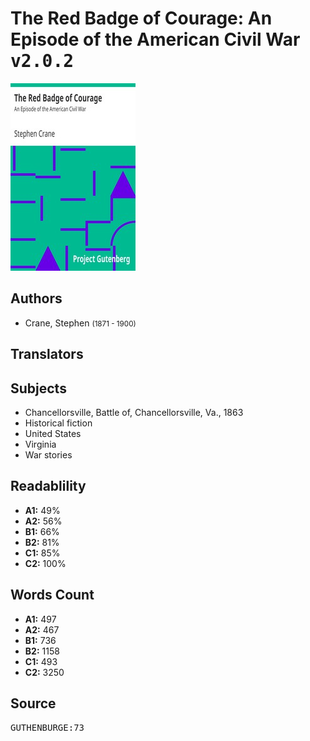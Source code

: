 # The Red Badge of Courage: An Episode of the American Civil War <kbd>v2.0.2</kbd>

![](./cover.medium.jpg "")

## Authors


 - Crane, Stephen <small>(1871 - 1900)</small>

## Translators



## Subjects


 - Chancellorsville, Battle of, Chancellorsville, Va., 1863
 - Historical fiction
 - United States
 - Virginia
 - War stories

## Readablility


 - **A1:** 49%
 - **A2:** 56%
 - **B1:** 66%
 - **B2:** 81%
 - **C1:** 85%
 - **C2:** 100%

## Words Count


 - **A1:** 497
 - **A2:** 467
 - **B1:** 736
 - **B2:** 1158
 - **C1:** 493
 - **C2:** 3250

## Source


<kbd>GUTHENBURGE:73</kbd>
